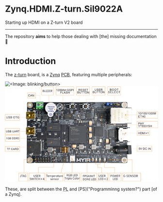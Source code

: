 # Zynq.HDMI.Z-turn.Sil9022A

Starting up HDMI on a Z-turn V2 board

---

The repository **aims** to help those dealing with [the] missing documentation 🥶

# Introduction

The [z-turn][z-turn] board, is a [Zynq][Zynq] [PCB][PCB], featuring multiple peripherals:

![<Image: blinking/button>](img/z-turn.blinks.button.gif)
![<Image: peripherals>](img/z-turn.peripherals.jpg)

These, are split between the <abbr title="Programmable Logic">PL</abbr> and [PS]("Programminng system?") part [of a Zynq].

<!-- References/ invisible parts -->

[z-turn]: https://www.myirtech.com/list.asp?id=708
[Zynq]: https://www.amd.com/en/products/adaptive-socs-and-fpgas/soc/zynq-7000.html
[PCB]: https://en.wikipedia.org/wiki/Printed_circuit_board